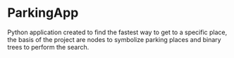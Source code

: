 # ParkingApp
Python application created to find the fastest way to get to a specific place, the basis of the project are nodes to symbolize parking places and binary trees to perform the search.
